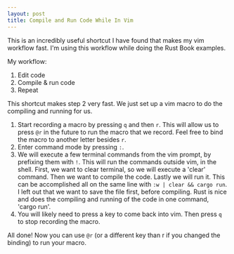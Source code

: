 ```yaml
---
layout: post
title: Compile and Run Code While In Vim
---
```


This is an incredibly useful shortcut I have found that makes my vim workflow fast. I'm using this workflow while doing the Rust Book examples.

My workflow:
1) Edit code
2) Compile & run code
3) Repeat

This shortcut makes step 2 very fast. We just set up a vim macro to do the compiling and running for us.

1) Start recording a macro by pressing `q` and then `r`. This will allow us to press `@r` in the future to run the macro that we record. Feel free to bind the macro to another letter besides `r`.
2) Enter command mode by pressing `:`.
3) We will execute a few terminal commands from the vim prompt, by prefixing them with `!`. This will run the commands outside vim, in the shell. First, we want to clear terminal, so we will execute a 'clear' command. Then we want to compile the code. Lastly we will run it. This can be accomplished all on the same line with `:w | clear && cargo run`. I left out that we want to save the file first, before compiling. Rust is nice and does the compiling and running of the code in one
command, 'cargo run'.
4) You will likely need to press a key to come back into vim. Then press `q` to stop recording the macro.

All done! Now you can use `@r` (or a different key than r if you changed the binding) to run your macro.
